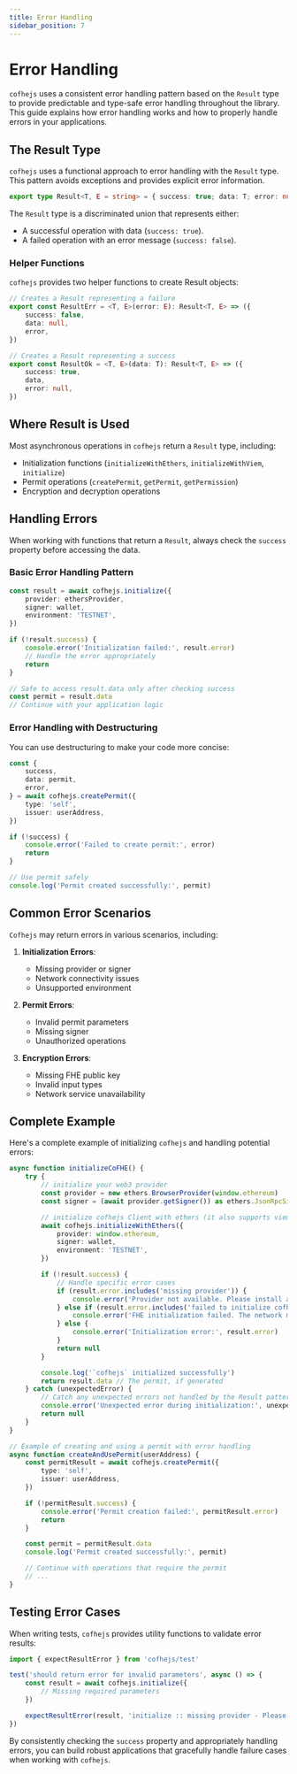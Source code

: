 ```yaml
---
title: Error Handling
sidebar_position: 7
---
```


# Error Handling

`cofhejs` uses a consistent error handling pattern based on the `Result` type to provide predictable and type-safe error handling throughout the library. This guide explains how error handling works and how to properly handle errors in your applications.

## The Result Type

`cofhejs` uses a functional approach to error handling with the `Result` type. This pattern avoids exceptions and provides explicit error information.

```typescript
export type Result<T, E = string> = { success: true; data: T; error: null } | { success: false; data: null; error: E }
```

The `Result` type is a discriminated union that represents either:

- A successful operation with data (`success: true`).
- A failed operation with an error message (`success: false`).

### Helper Functions

`cofhejs` provides two helper functions to create Result objects:

```typescript
// Creates a Result representing a failure
export const ResultErr = <T, E>(error: E): Result<T, E> => ({
	success: false,
	data: null,
	error,
})

// Creates a Result representing a success
export const ResultOk = <T, E>(data: T): Result<T, E> => ({
	success: true,
	data,
	error: null,
})
```

## Where Result is Used

Most asynchronous operations in `cofhejs` return a `Result` type, including:

- Initialization functions (`initializeWithEthers`, `initializeWithViem`, `initialize`)
- Permit operations (`createPermit`, `getPermit`, `getPermission`)
- Encryption and decryption operations

## Handling Errors

When working with functions that return a `Result`, always check the `success` property before accessing the data.

### Basic Error Handling Pattern

```typescript
const result = await cofhejs.initialize({
	provider: ethersProvider,
	signer: wallet,
	environment: 'TESTNET',
})

if (!result.success) {
	console.error('Initialization failed:', result.error)
	// Handle the error appropriately
	return
}

// Safe to access result.data only after checking success
const permit = result.data
// Continue with your application logic
```

### Error Handling with Destructuring

You can use destructuring to make your code more concise:

```typescript
const {
	success,
	data: permit,
	error,
} = await cofhejs.createPermit({
	type: 'self',
	issuer: userAddress,
})

if (!success) {
	console.error('Failed to create permit:', error)
	return
}

// Use permit safely
console.log('Permit created successfully:', permit)
```

## Common Error Scenarios

`Cofhejs` may return errors in various scenarios, including:

1. **Initialization Errors**:
   - Missing provider or signer
   - Network connectivity issues
   - Unsupported environment

2. **Permit Errors**:
   - Invalid permit parameters
   - Missing signer
   - Unauthorized operations

3. **Encryption Errors**:
   - Missing FHE public key
   - Invalid input types
   - Network service unavailability

## Complete Example

Here's a complete example of initializing `cofhejs` and handling potential errors:

```typescript
async function initializeCoFHE() {
	try {
		// initialize your web3 provider
		const provider = new ethers.BrowserProvider(window.ethereum)
		const signer = (await provider.getSigner()) as ethers.JsonRpcSigner

		// initialize cofhejs Client with ethers (it also supports viem)
		await cofhejs.initializeWithEthers({
			provider: window.ethereum,
			signer: wallet,
			environment: 'TESTNET',
		})

		if (!result.success) {
			// Handle specific error cases
			if (result.error.includes('missing provider')) {
				console.error('Provider not available. Please install a wallet extension.')
			} else if (result.error.includes('failed to initialize cofhejs')) {
				console.error('FHE initialization failed. The network may not be FHE-enabled.')
			} else {
				console.error('Initialization error:', result.error)
			}
			return null
		}

		console.log('`cofhejs` initialized successfully')
		return result.data // The permit, if generated
	} catch (unexpectedError) {
		// Catch any unexpected errors not handled by the Result pattern
		console.error('Unexpected error during initialization:', unexpectedError)
		return null
	}
}

// Example of creating and using a permit with error handling
async function createAndUsePermit(userAddress) {
	const permitResult = await cofhejs.createPermit({
		type: 'self',
		issuer: userAddress,
	})

	if (!permitResult.success) {
		console.error('Permit creation failed:', permitResult.error)
		return
	}

	const permit = permitResult.data
	console.log('Permit created successfully:', permit)

	// Continue with operations that require the permit
	// ...
}
```

## Testing Error Cases

When writing tests, `cofhejs` provides utility functions to validate error results:

```typescript
import { expectResultError } from 'cofhejs/test'

test('should return error for invalid parameters', async () => {
	const result = await cofhejs.initialize({
		// Missing required parameters
	})

	expectResultError(result, 'initialize :: missing provider - Please provide an AbstractProvider interface')
})
```

By consistently checking the `success` property and appropriately handling errors, you can build robust applications that gracefully handle failure cases when working with `cofhejs`.
